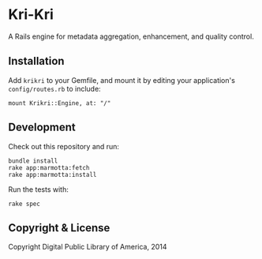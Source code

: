 Kri-Kri
=======

A Rails engine for metadata aggregation, enhancement, and quality control.

Installation
-------------

Add `krikri` to your Gemfile, and mount it by editing your application's `config/routes.rb`
to include:

    mount Krikri::Engine, at: "/"

Development
-----------

Check out this repository and run:

    bundle install
    rake app:marmotta:fetch
    rake app:marmotta:install

Run the tests with:

    rake spec

Copyright & License
--------------------
	
Copyright Digital Public Library of America, 2014

